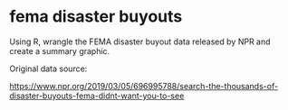# fema disaster buyouts

Using R, wrangle the FEMA disaster buyout data released by NPR and create a summary graphic.

Original data source:

https://www.npr.org/2019/03/05/696995788/search-the-thousands-of-disaster-buyouts-fema-didnt-want-you-to-see
